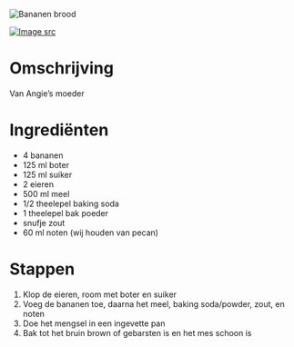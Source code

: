 ![Bananen brood](https://chowdown.io/images/banana-bread.jpg)

[![Image src](https://raw.githubusercontent.com/bartzaalberg/recipes/master/data/icons/camera-icon.png#image-src)](
    https://www.flickr.com/photos/whitneyinchicago/4413307543/
)

# Omschrijving

Van Angie’s moeder

# Ingrediënten

* 4 bananen
* 125 ml boter
* 125 ml suiker
* 2 eieren
* 500 ml meel
* 1/2 theelepel baking soda
* 1 theelepel bak poeder
* snufje zout
* 60 ml noten (wij houden van pecan)

# Stappen

1. Klop de eieren, room met boter en suiker
2. Voeg de bananen toe, daarna het meel, baking soda/powder, zout, en noten
3. Doe het mengsel in een ingevette pan
4. Bak tot het bruin brown of gebarsten is en het mes schoon is
